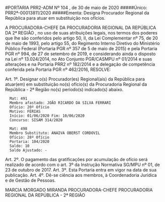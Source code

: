 #PORTARIA PRR2-ADM Nº 104 , de 30 de maio de 2020
#####Único: PRR2ª-00013811/2020
#####Ementa: Designa Procurador Regional da República para atuar em substituição nos ofícios.

A PROCURADORA-CHEFE DA PROCURADORIA REGIONAL DA REPÚBLICA DA 2ª REGIÃO , no uso de suas atribuições legais, nos termos dos poderes que lhe são conferidos pelo artigo 50, II, da Lei Complementar nº 75, de 20 de maio de 1993, pelo artigo 55, do Regimento Interno Diretivo do Ministério Público Federal (Portaria PGR nº 357 de 5 de maio de 2015) e pela Portaria PGR nº 994, de 27 de setembro de 2019, e considerando ainda o disposto na Lei nº 13.024/2014, no Ato Conjunto PGR/CASMPU nº 01/2014 e suas alterações e na Portaria PRR2 nº 182/2014 e a delegação de competência conferida pela Portaria PGR nº 462/2016, RESOLVE:

Art. 1º. Designar o(s) Procurador(es) Regional(ais) da República para atuar(em) em substituição no(s) ofício(s) da Procuradoria Regional da República - 2ª Região no(s) período(s) indicado(s) abaixo.

      Mat: 491
      Membro afastado: JOÃO RICARDO DA SILVA FERRARI
      Ofício: 20º Ofício
      Motivo: FÉRIAS
      Início: 01/06/2020 Fim: 10/06/2020
      Concurso: SISAM 314/2020

      Mat: 498
      Membro Substituto: ANAIVA OBERST CORDOVIL
      Ofício: 28º Ofício
      Portaria: 104/2020
      Saldo: 10
      Saldo Ajustado: -

Art. 2º. O pagamento das gratificações por acumulação de ofício será realizado de acordo com o art. 3º da Instrução Normativa SG/MPU nº 01, de 23 de outubro de 2017.
Art. 3º. Esta Portaria entra em vigor na data de sua publicação.
Art. 4º. Dê-se ciência aos membros, à Coordenadoria Jurídica e de Gestão de Pessoas.

MARCIA MORGADO MIRANDA
PROCURADORA-CHEFE
PROCURADORIA REGIONAL DA REPÚBLICA - 2ª REGIÃO
